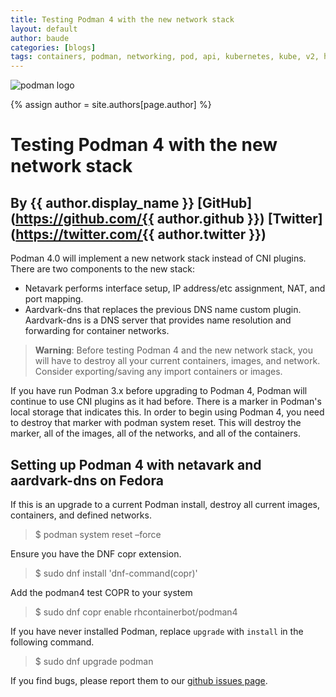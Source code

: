 ```yaml
---
title: Testing Podman 4 with the new network stack
layout: default
author: baude
categories: [blogs]
tags: containers, podman, networking, pod, api, kubernetes, kube, v2, hpc, windows, mac, rootless, sudo, network, netavark, aardvark, aardvark-dns
---
```

![podman logo](https://podman.io/images/podman.svg)

{% assign author = site.authors[page.author] %}
# Testing Podman 4 with the new network stack
## By {{ author.display_name }} [GitHub](https://github.com/{{ author.github }}) [Twitter](https://twitter.com/{{ author.twitter }})


Podman 4.0 will implement a new network stack instead of CNI plugins.  There are two components to the new stack:

<!--readmore-->
* Netavark performs interface setup, IP address/etc assignment, NAT, and port mapping.
* Aardvark-dns that replaces the previous DNS name custom plugin.  Aardvark-dns is a DNS server that provides name resolution and forwarding for container networks.

> **Warning**: Before testing Podman 4 and the new network stack, you will have to destroy all your current containers, images, and network.  Consider exporting/saving any import containers or images.

If you have run Podman 3.x before upgrading to Podman 4, Podman will continue to use CNI plugins as it had before.  There is a marker in Podman's local storage that indicates this.  In order to begin using Podman 4, you need to destroy that marker with podman system reset.  This will destroy the marker, all of the images, all of the networks, and all of the containers.

## Setting up Podman 4 with netavark and aardvark-dns on Fedora

If this is an upgrade to a current Podman install, destroy all current images, containers, and defined networks.
>$  podman system reset –force

Ensure you have the DNF copr extension.
>$ sudo dnf install 'dnf-command(copr)'

Add the podman4 test COPR to your system
>$ sudo dnf copr enable rhcontainerbot/podman4

If you have never installed Podman, replace `upgrade` with `install` in the following command.
> $ sudo dnf upgrade podman

If you find bugs, please report them to our [github issues page](https://github.com/containers/podman/issues).

